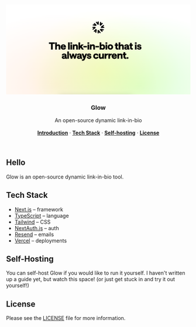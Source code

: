 <a href="https://dub.co">
  <img alt="Glow - The open-source dynamic link-in-bio" src=".github/cover.png">
</a>

<h3 align="center">Glow</h3>

<p align="center">
    An open-source dynamic link-in-bio
    <br />
    <br />
    <a href="#hello"><strong>Introduction</strong></a> ·
    <a href="#tech-stack"><strong>Tech Stack</strong></a> ·
    <a href="#self-hosting"><strong>Self-hosting</strong></a> ·
    <a href="#license"><strong>License</strong></a>
</p>

<br/>

## Hello

Glow is an open-source dynamic link-in-bio tool.

## Tech Stack

- [Next.js](https://nextjs.org/) – framework
- [TypeScript](https://www.typescriptlang.org/) – language
- [Tailwind](https://tailwindcss.com/) – CSS
- [NextAuth.js](https://next-auth.js.org/) – auth
- [Resend](https://resend.com/) – emails
- [Vercel](https://vercel.com/) – deployments

## Self-Hosting

You can self-host Glow if you would like to run it yourself. I haven't written up a guide yet, but watch this space! (or just get stuck in and try it out yourself!)

## License

Please see the [LICENSE](https://github.com/alexpate/glow/blob/main/LICENSE.md) file for more information.
